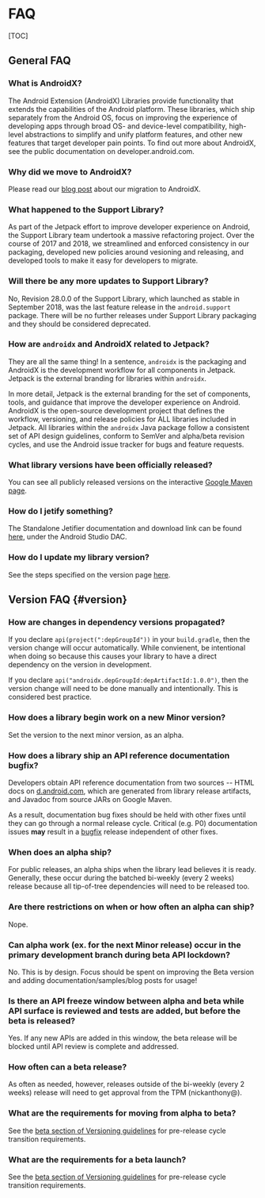 # FAQ

[TOC]

## General FAQ

### What is AndroidX?

The Android Extension (AndroidX) Libraries provide functionality that extends
the capabilities of the Android platform. These libraries, which ship separately
from the Android OS, focus on improving the experience of developing apps
through broad OS- and device-level compatibility, high-level abstractions to
simplify and unify platform features, and other new features that target
developer pain points. To find out more about AndroidX, see the public
documentation on developer.android.com.

### Why did we move to AndroidX?

Please read our
[blog post](https://android-developers.googleblog.com/2018/05/hello-world-androidx.html)
about our migration to AndroidX.

### What happened to the Support Library?

As part of the Jetpack effort to improve developer experience on Android, the
Support Library team undertook a massive refactoring project. Over the course of
2017 and 2018, we streamlined and enforced consistency in our packaging,
developed new policies around vesioning and releasing, and developed tools to
make it easy for developers to migrate.

### Will there be any more updates to Support Library?

No, Revision 28.0.0 of the Support Library, which launched as stable in
September 2018, was the last feature release in the `android.support` package.
There will be no further releases under Support Library packaging and they
should be considered deprecated.

### How are `androidx` and AndroidX related to Jetpack?

They are all the same thing! In a sentence, `androidx` is the packaging and
AndroidX is the development workflow for all components in Jetpack. Jetpack is
the external branding for libraries within `androidx`.

In more detail, Jetpack is the external branding for the set of components,
tools, and guidance that improve the developer experience on Android. AndroidX
is the open-source development project that defines the workflow, versioning,
and release policies for ALL libraries included in Jetpack. All libraries within
the `androidx` Java package follow a consistent set of API design guidelines,
conform to SemVer and alpha/beta revision cycles, and use the Android issue
tracker for bugs and feature requests.

### What library versions have been officially released?

You can see all publicly released versions on the interactive
[Google Maven page](https://dl.google.com/dl/android/maven2/index.html).

### How do I jetify something?

The Standalone Jetifier documentation and download link can be found
[here](https://developer.android.com/studio/command-line/jetifier), under the
Android Studio DAC.

### How do I update my library version?

See the steps specified on the version page
[here](versioning.md#how-to-update-your-version).

## Version FAQ {#version}

### How are changes in dependency versions propagated?

If you declare `api(project(":depGroupId"))` in your `build.gradle`, then the
version change will occur automatically. While convienent, be intentional when
doing so because this causes your library to have a direct dependency on the
version in development.

If you declare `api("androidx.depGroupId:depArtifactId:1.0.0")`, then the
version change will need to be done manually and intentionally. This is
considered best practice.

### How does a library begin work on a new Minor version?

Set the version to the next minor version, as an alpha.

### How does a library ship an API reference documentation bugfix?

Developers obtain API reference documentation from two sources -- HTML docs on
[d.android.com](https://d.android.com), which are generated from library release
artifacts, and Javadoc from source JARs on Google Maven.

As a result, documentation bug fixes should be held with other fixes until they
can go through a normal release cycle. Critical (e.g. P0) documentation issues
**may** result in a [bugfix](loaf.md#bugfix) release independent of other fixes.

### When does an alpha ship?

For public releases, an alpha ships when the library lead believes it is ready.
Generally, these occur during the batched bi-weekly (every 2 weeks) release
because all tip-of-tree dependencies will need to be released too.

### Are there restrictions on when or how often an alpha can ship?

Nope.

### Can alpha work (ex. for the next Minor release) occur in the primary development branch during beta API lockdown?

No. This is by design. Focus should be spent on improving the Beta version and
adding documentation/samples/blog posts for usage!

### Is there an API freeze window between alpha and beta while API surface is reviewed and tests are added, but before the beta is released?

Yes. If any new APIs are added in this window, the beta release will be blocked
until API review is complete and addressed.

### How often can a beta release?

As often as needed, however, releases outside of the bi-weekly (every 2 weeks)
release will need to get approval from the TPM (nickanthony@).

### What are the requirements for moving from alpha to beta?

See the [beta section of Versioning guidelines](versioning.md?#beta) for
pre-release cycle transition requirements.

### What are the requirements for a beta launch?

See the [beta section of Versioning guidelines](versioning.md?#beta) for
pre-release cycle transition requirements.
